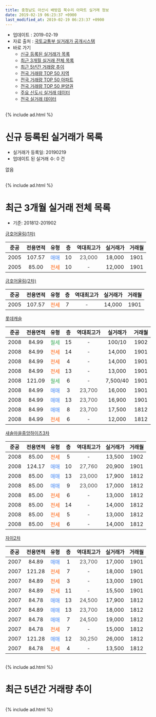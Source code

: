 ```yaml
---
title: 충청남도 아산시 배방읍 북수리 아파트 실거래 정보
date: 2019-02-19 06:23:37 +0900
last_modified_at: 2019-02-19 06:23:37 +0900
---
```


* 업데이트 : 2019-02-19
* 자료 출처 : [국토교통부 실거래가 공개시스템](http://rt.molit.go.kr)
* 바로 가기
    * [신규 등록된 실거래가 목록](#신규-등록된-실거래가-목록)
    * [최근 3개월 실거래 전체 목록](#최근-3개월-실거래-전체-목록)
    * [최근 5년간 거래량 추이](#최근-5년간-거래량-추이)
    * [전국 거래량 TOP 50 지역](https://inasie.github.io/apt-trade-info/최근-3개월-전국에서-가장-거래가-많이-발생한-지역)
    * [전국 거래량 TOP 50 아파트](https://inasie.github.io/apt-trade-info/최근-3개월-전국에서-가장-거래가-많이-발생한-아파트)
    * [전국 거래량 TOP 50 분양권](https://inasie.github.io/apt-trade-info/최근-3개월-전국에서-가장-거래가-많이-발생한-분양권)
    * [주요 신도시 실거래 데이터](https://inasie.github.io/apt-trade-info/주요-신도시)
    * [전국 실거래 데이터](https://inasie.github.io/apt-trade-info/전국)
<br>
{% include ad.html %}
<br>

# 신규 등록된 실거래가 목록
* 실거래가 등록일: 20190219
* 업데이트 된 실거래 수: 0 건

없음

<br>
{% include ad.html %}
<br>

# 최근 3개월 실거래 전체 목록
* 기준: 201812-201902


[금호어울림(1차)](https://search.naver.com/search.naver?query=%EC%B6%A9%EC%B2%AD%EB%82%A8%EB%8F%84+%EC%95%84%EC%82%B0%EC%8B%9C+%EB%B0%B0%EB%B0%A9%EC%9D%8D+%EB%B6%81%EC%88%98%EB%A6%AC+%EA%B8%88%ED%98%B8%EC%96%B4%EC%9A%B8%EB%A6%BC%281%EC%B0%A8%29)

|준공|전용면적|유형|층|역대최고가|실거래가|거래월|
|:---:|:---:|:---:|:---:|:---:|:---:|:---:|
|2005|107.57|<span style="color:#4285f3">매매</span>|10|<span style="color:#444444">23,000</span>|18,000|1901|
|2005|85.00|<span style="color:#ff5a00">전세</span>|10|<span style="color:#444444">-</span>|12,000|1901|

[금호어울림(2차)](https://search.naver.com/search.naver?query=%EC%B6%A9%EC%B2%AD%EB%82%A8%EB%8F%84+%EC%95%84%EC%82%B0%EC%8B%9C+%EB%B0%B0%EB%B0%A9%EC%9D%8D+%EB%B6%81%EC%88%98%EB%A6%AC+%EA%B8%88%ED%98%B8%EC%96%B4%EC%9A%B8%EB%A6%BC%282%EC%B0%A8%29)

|준공|전용면적|유형|층|역대최고가|실거래가|거래월|
|:---:|:---:|:---:|:---:|:---:|:---:|:---:|
|2005|107.57|<span style="color:#ff5a00">전세</span>|7|<span style="color:#444444">-</span>|14,000|1901|

[롯데캐슬](https://search.naver.com/search.naver?query=%EC%B6%A9%EC%B2%AD%EB%82%A8%EB%8F%84+%EC%95%84%EC%82%B0%EC%8B%9C+%EB%B0%B0%EB%B0%A9%EC%9D%8D+%EB%B6%81%EC%88%98%EB%A6%AC+%EB%A1%AF%EB%8D%B0%EC%BA%90%EC%8A%AC)

|준공|전용면적|유형|층|역대최고가|실거래가|거래월|
|:---:|:---:|:---:|:---:|:---:|:---:|:---:|
|2008|84.99|<span style="color:#34a853">월세</span>|15|<span style="color:#444444">-</span>|100/10|1902|
|2008|84.99|<span style="color:#ff5a00">전세</span>|14|<span style="color:#444444">-</span>|14,000|1901|
|2008|84.99|<span style="color:#ff5a00">전세</span>|4|<span style="color:#444444">-</span>|14,000|1901|
|2008|84.99|<span style="color:#ff5a00">전세</span>|13|<span style="color:#444444">-</span>|13,000|1901|
|2008|121.09|<span style="color:#34a853">월세</span>|6|<span style="color:#444444">-</span>|7,500/40|1901|
|2008|84.99|<span style="color:#4285f3">매매</span>|3|<span style="color:#444444">23,700</span>|16,000|1901|
|2008|84.99|<span style="color:#4285f3">매매</span>|13|<span style="color:#444444">23,700</span>|16,900|1901|
|2008|84.99|<span style="color:#4285f3">매매</span>|8|<span style="color:#444444">23,700</span>|17,500|1812|
|2008|84.99|<span style="color:#ff5a00">전세</span>|6|<span style="color:#444444">-</span>|12,000|1812|

[새솔마을중앙하이츠3차](https://search.naver.com/search.naver?query=%EC%B6%A9%EC%B2%AD%EB%82%A8%EB%8F%84+%EC%95%84%EC%82%B0%EC%8B%9C+%EB%B0%B0%EB%B0%A9%EC%9D%8D+%EB%B6%81%EC%88%98%EB%A6%AC+%EC%83%88%EC%86%94%EB%A7%88%EC%9D%84%EC%A4%91%EC%95%99%ED%95%98%EC%9D%B4%EC%B8%A03%EC%B0%A8)

|준공|전용면적|유형|층|역대최고가|실거래가|거래월|
|:---:|:---:|:---:|:---:|:---:|:---:|:---:|
|2008|85.00|<span style="color:#ff5a00">전세</span>|5|<span style="color:#444444">-</span>|13,500|1902|
|2008|124.17|<span style="color:#4285f3">매매</span>|10|<span style="color:#444444">27,760</span>|20,900|1901|
|2008|85.00|<span style="color:#4285f3">매매</span>|13|<span style="color:#444444">23,000</span>|17,900|1812|
|2008|85.00|<span style="color:#4285f3">매매</span>|9|<span style="color:#444444">23,000</span>|17,000|1812|
|2008|85.00|<span style="color:#ff5a00">전세</span>|6|<span style="color:#444444">-</span>|13,000|1812|
|2008|85.00|<span style="color:#ff5a00">전세</span>|14|<span style="color:#444444">-</span>|14,000|1812|
|2008|85.00|<span style="color:#ff5a00">전세</span>|5|<span style="color:#444444">-</span>|13,000|1812|
|2008|85.00|<span style="color:#ff5a00">전세</span>|6|<span style="color:#444444">-</span>|14,000|1812|

[자이2차](https://search.naver.com/search.naver?query=%EC%B6%A9%EC%B2%AD%EB%82%A8%EB%8F%84+%EC%95%84%EC%82%B0%EC%8B%9C+%EB%B0%B0%EB%B0%A9%EC%9D%8D+%EB%B6%81%EC%88%98%EB%A6%AC+%EC%9E%90%EC%9D%B42%EC%B0%A8)

|준공|전용면적|유형|층|역대최고가|실거래가|거래월|
|:---:|:---:|:---:|:---:|:---:|:---:|:---:|
|2007|84.89|<span style="color:#4285f3">매매</span>|1|<span style="color:#444444">23,700</span>|17,000|1901|
|2007|121.28|<span style="color:#ff5a00">전세</span>|7|<span style="color:#444444">-</span>|18,000|1901|
|2007|84.89|<span style="color:#ff5a00">전세</span>|3|<span style="color:#444444">-</span>|13,000|1901|
|2007|84.89|<span style="color:#ff5a00">전세</span>|11|<span style="color:#444444">-</span>|15,500|1901|
|2007|84.78|<span style="color:#4285f3">매매</span>|13|<span style="color:#444444">24,500</span>|17,900|1812|
|2007|84.89|<span style="color:#4285f3">매매</span>|13|<span style="color:#444444">23,700</span>|18,000|1812|
|2007|84.78|<span style="color:#4285f3">매매</span>|7|<span style="color:#444444">24,500</span>|19,000|1812|
|2007|84.78|<span style="color:#ff5a00">전세</span>|7|<span style="color:#444444">-</span>|15,000|1812|
|2007|121.28|<span style="color:#4285f3">매매</span>|12|<span style="color:#444444">30,250</span>|26,000|1812|
|2007|84.78|<span style="color:#ff5a00">전세</span>|4|<span style="color:#444444">-</span>|13,500|1812|


<br>
{% include ad.html %}
<br>

# 최근 5년간 거래량 추이


<div style="width:100%;">
    <canvas id="deal_progress" height="200"></canvas>
</div>

<script>
new Chart(document.getElementById("deal_progress"), {
    type: 'line',
    data: {
        labels: ['201402','201403','201404','201405','201406','201407','201408','201409','201410','201411','201412','201501','201502','201503','201504','201505','201506','201507','201508','201509','201510','201511','201512','201601','201602','201603','201604','201605','201606','201607','201608','201609','201610','201611','201612','201701','201702','201703','201704','201705','201706','201707','201708','201709','201710','201711','201712','201801','201802','201803','201804','201805','201806','201807','201808','201809','201810','201811','201812','201901','201902'],
        datasets: [{
            label: '매매',
            pointRadius: 1,
            data: [24, 22, 16, 14, 15, 16, 24, 13, 29, 15, 11, 14, 9, 18, 12, 9, 6, 16, 8, 17, 12, 14, 5, 6, 6, 5, 5, 5, 11, 8, 11, 10, 8, 5, 1, 4, 8, 5, 4, 9, 8, 11, 5, 8, 8, 9, 10, 10, 14, 11, 8, 5, 4, 2, 7, 9, 8, 5, 7, 5, 0],
            borderColor: "rgba(255, 201, 14, 1)",
            backgroundColor: "rgba(255, 201, 14, 0.5)",
            fill: false,
            lineTension: 0
        },{
            label: '전월세',
            pointRadius: 1,
            data: [27, 26, 15, 15, 14, 16, 5, 17, 17, 8, 6, 17, 20, 14, 10, 19, 12, 15, 16, 9, 8, 10, 10, 24, 15, 12, 13, 7, 10, 15, 11, 10, 8, 6, 11, 12, 16, 10, 4, 9, 9, 9, 10, 9, 10, 9, 13, 14, 9, 13, 11, 5, 4, 7, 7, 7, 8, 11, 7, 9, 2],
            borderColor: "rgba(0, 141, 185, 1)",
            backgroundColor: "rgba(0, 141, 185, 0.5)",
            fill: false,
            lineTension: 0
        }
        ]
    },
    options: {
        responsive: true,
        title: {
            display: false
        },
        tooltips: {
            mode: 'index',
            intersect: false
        },
        hover: {
            mode: 'nearest',
            intersect: true
        },
        scales: {
            xAxes: [{
                display: true,
                scaleLabel: {
                    display: true,
                    labelString: '년/월'
                }
            }],
            yAxes: [{
                display: true,
                ticks: {
                    suggestedMin: 0,
                },
                scaleLabel: {
                    display: true,
                    labelString: '실거래 수'
                }
            }]
        }
    }
});

</script>


<br>
{% include ad.html %}
<br>

